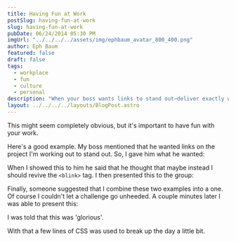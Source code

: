 ```yaml
---
title: Having Fun at Work
postSlug: having-fun-at-work
slug: having-fun-at-work
pubDate: 06/24/2014 05:30 PM
imgUrl: "../../../../assets/img/ephbaum_avatar_800_400.png"
author: Eph Baum
featured: false
draft: false
tags:
  - workplace
  - fun
  - culture
  - personal
description: "When your boss wants links to stand out—deliver exactly what they asked for with glorious CSS animations. A lighthearted reminder that having fun at work sometimes means creating the most ridiculous blinking, rainbow-striped links that will make everyone laugh."
layout: ../../../../layouts/BlogPost.astro
---
```


This might seem completely obvious, but it's important to have fun with your work.

Here's a good example. My boss mentioned that he wanted links on the project I'm working out to stand out. So, I gave him what he wanted:

When I showed this to him he said that he thought that maybe instead I should revive the `<blink>` tag. I then presented this to the group:

Finally, someone suggested that I combine these two examples into a one. Of course I couldn't let a challenge go unheeded. A couple minutes later I was able to present this:

I was told that this was 'glorious'.

With that a few lines of CSS was used to break up the day a little bit.
